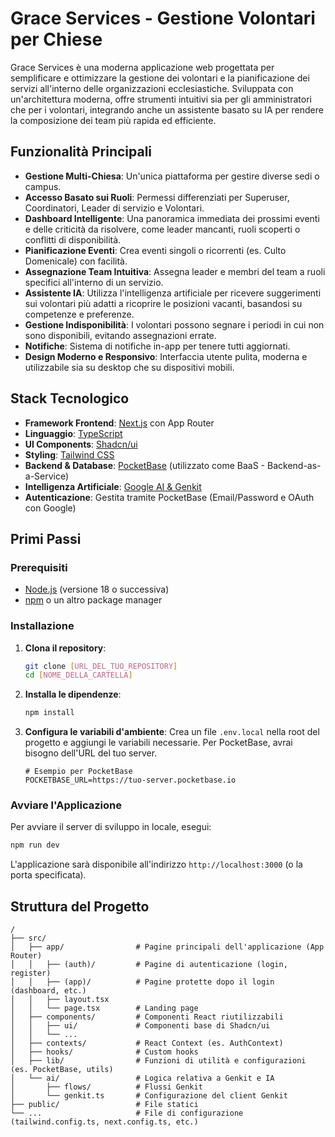 # Grace Services - Gestione Volontari per Chiese

Grace Services è una moderna applicazione web progettata per semplificare e ottimizzare la gestione dei volontari e la pianificazione dei servizi all'interno delle organizzazioni ecclesiastiche. Sviluppata con un'architettura moderna, offre strumenti intuitivi sia per gli amministratori che per i volontari, integrando anche un assistente basato su IA per rendere la composizione dei team più rapida ed efficiente.

## Funzionalità Principali

- **Gestione Multi-Chiesa**: Un'unica piattaforma per gestire diverse sedi o campus.
- **Accesso Basato sui Ruoli**: Permessi differenziati per Superuser, Coordinatori, Leader di servizio e Volontari.
- **Dashboard Intelligente**: Una panoramica immediata dei prossimi eventi e delle criticità da risolvere, come leader mancanti, ruoli scoperti o conflitti di disponibilità.
- **Pianificazione Eventi**: Crea eventi singoli o ricorrenti (es. Culto Domenicale) con facilità.
- **Assegnazione Team Intuitiva**: Assegna leader e membri del team a ruoli specifici all'interno di un servizio.
- **Assistente IA**: Utilizza l'intelligenza artificiale per ricevere suggerimenti sui volontari più adatti a ricoprire le posizioni vacanti, basandosi su competenze e preferenze.
- **Gestione Indisponibilità**: I volontari possono segnare i periodi in cui non sono disponibili, evitando assegnazioni errate.
- **Notifiche**: Sistema di notifiche in-app per tenere tutti aggiornati.
- **Design Moderno e Responsivo**: Interfaccia utente pulita, moderna e utilizzabile sia su desktop che su dispositivi mobili.

## Stack Tecnologico

- **Framework Frontend**: [Next.js](https://nextjs.org/) con App Router
- **Linguaggio**: [TypeScript](https://www.typescriptlang.org/)
- **UI Components**: [Shadcn/ui](https://ui.shadcn.com/)
- **Styling**: [Tailwind CSS](https://tailwindcss.com/)
- **Backend & Database**: [PocketBase](https://pocketbase.io/) (utilizzato come BaaS - Backend-as-a-Service)
- **Intelligenza Artificiale**: [Google AI & Genkit](https://firebase.google.com/docs/genkit)
- **Autenticazione**: Gestita tramite PocketBase (Email/Password e OAuth con Google)

## Primi Passi

### Prerequisiti

- [Node.js](https://nodejs.org/en) (versione 18 o successiva)
- [npm](https://www.npmjs.com/) o un altro package manager

### Installazione

1.  **Clona il repository**:
    ```bash
    git clone [URL_DEL_TUO_REPOSITORY]
    cd [NOME_DELLA_CARTELLA]
    ```

2.  **Installa le dipendenze**:
    ```bash
    npm install
    ```

3.  **Configura le variabili d'ambiente**:
    Crea un file `.env.local` nella root del progetto e aggiungi le variabili necessarie. Per PocketBase, avrai bisogno dell'URL del tuo server.
    ```env
    # Esempio per PocketBase
    POCKETBASE_URL=https://tuo-server.pocketbase.io
    ```

### Avviare l'Applicazione

Per avviare il server di sviluppo in locale, esegui:
```bash
npm run dev
```
L'applicazione sarà disponibile all'indirizzo `http://localhost:3000` (o la porta specificata).

## Struttura del Progetto

```
/
├── src/
│   ├── app/                # Pagine principali dell'applicazione (App Router)
│   │   ├── (auth)/         # Pagine di autenticazione (login, register)
│   │   ├── (app)/          # Pagine protette dopo il login (dashboard, etc.)
│   │   ├── layout.tsx
│   │   └── page.tsx        # Landing page
│   ├── components/         # Componenti React riutilizzabili
│   │   ├── ui/             # Componenti base di Shadcn/ui
│   │   └── ...
│   ├── contexts/           # React Context (es. AuthContext)
│   ├── hooks/              # Custom hooks
│   ├── lib/                # Funzioni di utilità e configurazioni (es. PocketBase, utils)
│   └── ai/                 # Logica relativa a Genkit e IA
│       ├── flows/          # Flussi Genkit
│       └── genkit.ts       # Configurazione del client Genkit
├── public/                 # File statici
└── ...                     # File di configurazione (tailwind.config.ts, next.config.ts, etc.)

```
